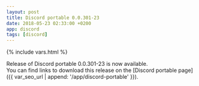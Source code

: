 ```yaml
---
layout: post
title: Discord portable 0.0.301-23
date: 2018-05-23 02:33:00 +0200
app: discord
tags: [discord]
---
```

{% include vars.html %}

Release of Discord portable 0.0.301-23 is now available.<br />
You can find links to download this release on the [Discord portable page]({{ var_seo_url | append: '/app/discord-portable' }}).